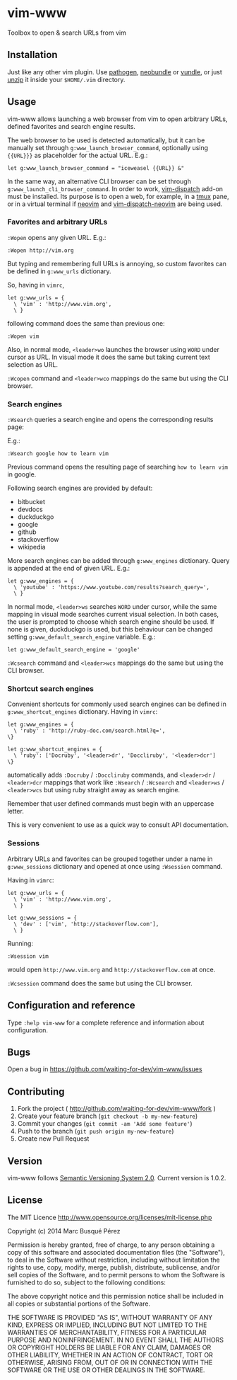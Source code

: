 # vim-www

Toolbox to open & search URLs from vim

## Installation

Just like any other vim plugin. Use [pathogen](https://github.com/tpope/vim-pathogen), [neobundle](https://github.com/Shougo/neobundle.vim) or [vundle](https://github.com/gmarik/Vundle.vim), or just [unzip](https://github.com/waiting-for-dev/vim-www/archive/master.zip) it inside your `$HOME/.vim` directory.

## Usage

vim-www allows launching a web browser from vim to open arbitrary URLs, defined favorites and search engine results.

The web browser to be used is detected automatically, but it can be manually set
through `g:www_launch_browser_command`, optionally using `{{URL}}}` as placeholder for the actual URL. E.g.:

    let g:www_launch_browser_command = "iceweasel {{URL}} &"

In the same way, an alternative CLI browser can be set through `g:www_launch_cli_browser_command`. In order to work, [vim-dispatch](https://github.com/tpope/vim-dispatch) add-on must be installed. Its purpose is to open a web, for example, in a [tmux](https://tmux.github.io/) pane, or in a virtual terminal if [neovim](https://github.com/neovim/neovim) and [vim-dispatch-neovim](https://github.com/radenling/vim-dispatch-neovim) are being used.

### Favorites and arbitrary URLs

`:Wopen` opens any given URL. E.g.:

    :Wopen http://vim.org

But typing and remembering full URLs is annoying, so custom favorites can be defined in `g:www_urls` dictionary.

So, having in `vimrc`,

    let g:www_urls = {
      \ 'vim' : 'http://www.vim.org',
      \ }

following command does the same than previous one:

    :Wopen vim

Also, in normal mode, `<leader>wo` launches the browser using `WORD` under cursor as URL. In visual mode it does the same but taking current text selection as URL.

`:Wcopen` command and `<leader>wco` mappings do the same but using the CLI browser.

### Search engines

`:Wsearch` queries a search engine and opens the corresponding results page:

E.g.:

    :Wsearch google how to learn vim

Previous command opens the resulting page of searching `how to learn vim` in google.

Following search engines are provided by default:

* bitbucket
* devdocs
* duckduckgo
* google
* github
* stackoverflow 
* wikipedia

More search engines can be added through `g:www_engines` dictionary. Query is appended at the end of given URL.  E.g.:

    let g:www_engines = {
      \ 'youtube' : 'https://www.youtube.com/results?search_query=',
      \ }

In normal mode, `<leader>ws` searches `WORD` under cursor, while the same mapping in visual mode searches current visual selection. In both cases, the user is prompted to choose which search engine should be used. If none is given, duckduckgo is used, but this behaviour can be changed setting `g:www_default_search_engine` variable. E.g.:

    let g:www_default_search_engine = 'google'

`:Wcsearch` command and `<leader>wcs` mappings do the same but using the CLI browser.

### Shortcut search engines

Convenient shortcuts for commonly used search engines can be defined in `g:www_shortcut_engines` dictionary. Having in `vimrc`:

    let g:www_engines = {
      \ 'ruby' : 'http://ruby-doc.com/search.html?q=',
    \}

    let g:www_shortcut_engines = {
      \ 'ruby': ['Docruby', '<leader>dr', 'Doccliruby', '<leader>dcr']
    \}

automatically adds `:Docruby` / `:Doccliruby` commands, and `<leader>dr` / `<leader>dcr` mappings that work like `:Wsearch` / `:Wcsearch` and `<leader>ws` / `<leader>wcs` but using ruby straight away as search engine.

Remember that user defined commands must begin with an uppercase letter.

This is very convenient to use as a quick way to consult API documentation.

### Sessions

Arbitrary URLs and favorites can be grouped together under a name in `g:www_sessions` dictionary and opened at once using `:Wsession` command.

Having in `vimrc`:

    let g:www_urls = {
      \ 'vim' : 'http://www.vim.org',
      \ }

    let g:www_sessions = {
      \ 'dev' : ['vim', 'http://stackoverflow.com'],
      \ }

Running:

    :Wsession vim

would open `http://www.vim.org` and `http://stackoverflow.com` at once.

`:Wcsession` command does the same but using the CLI browser.

## Configuration and reference

Type `:help vim-www` for a complete reference and information about configuration.

## Bugs

Open a bug in https://github.com/waiting-for-dev/vim-www/issues

## Contributing

1. Fork the project ( http://github.com/waiting-for-dev/vim-www/fork )
2. Create your feature branch (`git checkout -b my-new-feature`)
3. Commit your changes (`git commit -am 'Add some feature'`)
4. Push to the branch (`git push origin my-new-feature`)
5. Create new Pull Request

## Version

vim-www follows [Semantic Versioning System 2.0](http://semver.org/). Current version is 1.0.2.

## License

The MIT Licence
http://www.opensource.org/licenses/mit-license.php

Copyright (c) 2014 Marc Busqué Pérez

Permission is hereby granted, free of charge, to any person obtaining a copy
of this software and associated documentation files (the "Software"), to deal
in the Software without restriction, including without limitation the rights
to use, copy, modify, merge, publish, distribute, sublicense, and/or sell
copies of the Software, and to permit persons to whom the Software is
furnished to do so, subject to the following conditions:

The above copyright notice and this permission notice shall be included in
all copies or substantial portions of the Software.

THE SOFTWARE IS PROVIDED "AS IS", WITHOUT WARRANTY OF ANY KIND, EXPRESS OR
IMPLIED, INCLUDING BUT NOT LIMITED TO THE WARRANTIES OF MERCHANTABILITY,
FITNESS FOR A PARTICULAR PURPOSE AND NONINFRINGEMENT. IN NO EVENT SHALL THE
AUTHORS OR COPYRIGHT HOLDERS BE LIABLE FOR ANY CLAIM, DAMAGES OR OTHER
LIABILITY, WHETHER IN AN ACTION OF CONTRACT, TORT OR OTHERWISE, ARISING FROM,
OUT OF OR IN CONNECTION WITH THE SOFTWARE OR THE USE OR OTHER DEALINGS IN
THE SOFTWARE.
